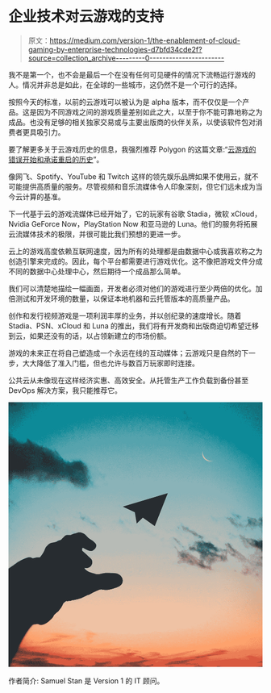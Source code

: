 # 企业技术对云游戏的支持

> 原文：<https://medium.com/version-1/the-enablement-of-cloud-gaming-by-enterprise-technologies-d7bfd34cde2f?source=collection_archive---------0----------------------->

我不是第一个，也不会是最后一个在没有任何可见硬件的情况下流畅运行游戏的人。情况并非总是如此，在全球的一些城市，这仍然不是一个可行的选择。

按照今天的标准，以前的云游戏可以被认为是 alpha 版本，而不仅仅是一个产品。这是因为不同游戏之间的游戏质量差别如此之大，以至于你不能可靠地称之为成品。也没有足够的相关独家交易或与主要出版商的伙伴关系，以使该软件包对消费者更具吸引力。

要了解更多关于云游戏历史的信息，我强烈推荐 Polygon 的这篇文章:“[云游戏的错误开始和承诺重启的历史](https://www.polygon.com/features/2020/10/15/21499273/cloud-gaming-history-onlive-stadia-google)”。

像网飞、Spotify、YouTube 和 Twitch 这样的领先娱乐品牌如果不使用云，就不可能提供高质量的服务。尽管视频和音乐流媒体令人印象深刻，但它们远未成为当今云计算的基准。

下一代基于云的游戏流媒体已经开始了，它的玩家有谷歌 Stadia，微软 xCloud，Nvidia GeForce Now，PlayStation Now 和亚马逊的 Luna。他们的服务将拓展云流媒体技术的极限，并很可能比我们预想的更进一步。

云上的游戏高度依赖互联网速度，因为所有的处理都是由数据中心或我喜欢称之为创造引擎来完成的。因此，每个平台都需要进行游戏优化。这不像把游戏文件分成不同的数据中心处理中心，然后期待一个成品那么简单。

我们可以清楚地描绘一幅画面，开发者必须对他们的游戏进行至少两倍的优化。加倍测试和开发环境的数量，以保证本地机器和云托管版本的高质量产品。

创作和发行视频游戏是一项利润丰厚的业务，并以创纪录的速度增长。随着 Stadia、PSN、xCloud 和 Luna 的推出，我们将有开发商和出版商迫切希望迁移到云，如果还没有的话，以占领新建立的市场份额。

游戏的未来正在将自己塑造成一个永远在线的互动媒体；云游戏只是自然的下一步，大大降低了准入门槛，但也允许与数百万玩家即时连接。

公共云从未像现在这样经济实惠、高效安全。从托管生产工作负载到备份甚至 DevOps 解决方案，我只能推荐它。

![](img/f3ac8cf602ebdc7fc5ed853475ea0f20.png)

作者简介:
Samuel Stan 是 Version 1 的 IT 顾问。